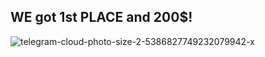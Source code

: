 <h2>WE got 1st PLACE and 200$!  </h2>

![telegram-cloud-photo-size-2-5386827749232079942-x](https://github.com/user-attachments/assets/30b0498d-417f-4a56-801a-56908286056d)
